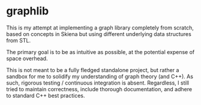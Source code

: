 # graphlib

This is my attempt at implementing a graph library completely from scratch,
based on concepts in Skiena but using different underlying data structures from STL.

The primary goal is to be as intuitive as possible, at the potential
expense of space overhead.

This is not meant to be a fully fledged standalone project, but rather a sandbox for me to solidify my understanding of graph theory (and C++). As such, rigorous testing / continuous integration is absent. Regardless, I still tried to maintain correctness, include thorough documentation, and adhere to standard C++ best practices.
